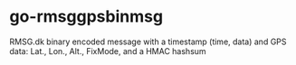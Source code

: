 # go-rmsggpsbinmsg
RMSG.dk binary encoded message with a timestamp (time, data) and GPS data: Lat., Lon., Alt., FixMode, and a HMAC hashsum
